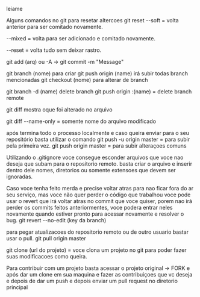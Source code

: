 leiame

Alguns comandos no git para resetar altercoes
git reset 
--soft = volta anterior para ser comitado novamente.

--mixed = volta para ser adicionado e comitado novamente.

--reset = volta tudo sem deixar rastro.

git add (arq) ou -A -> git commit -m "Message"

git branch (nome) para criar
git push origin (name) irá subir todas branch mencionadas
git checkout (nome) para alterar de branch

git branch -d (name) delete branch
git push origin :(name) = delete branch remote

git diff mostra oque foi alterado no arquivo

git diff --name-only = somente nome do arquivo modificado

após termina todo o processo localmente e caso queira enviar para o seu repositório basta utilizar o comando
git push -u origin master = para subir pela primeira vez.
git push origin master = para subir alteraçoes comuns

Utilizando o .gitignore voce consegue esconder arquivos que voce nao deseja que subam para o repositorio remoto.
basta criar o arquivo e inserir dentro dele nomes, diretorios ou somente extensoes que devem ser ignoradas.

Caso voce tenha feito merda e precise voltar atras para nao ficar fora do ar seu serviço, mas voce não quer perder o código que trabalhou voce pode usar o revert que irá voltar atras no commit que voce quiser, porem nao irá perder os commits feitos anteriormentes, voce podera entrar neles novamente quando estiver pronto para acessar novamente e resolver o bug.
git revert --no-edit (key da branch)

para pegar atualizacoes do repositorio remoto ou de outro usuario bastar usar o pull.
git pull origin master

git clone (url do projeto)  = voce clona um projeto no git para poder fazer suas modificacoes como queira.

Para contribuir com um projeto basta acessar o projeto original -> FORK e após dar um clone em sua maquina e fazer as contribuiçoes que vc deseja e depois de dar um push e depois enviar um pull request no diretorio principal
